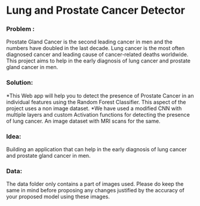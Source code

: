 # Lung and Prostate Cancer Detector


### Problem : 
Prostate Gland Cancer is the second leading cancer in men and the numbers have doubled in the last decade.
Lung cancer is the most often diagnosed cancer and leading cause of cancer-related deaths worldwide. This project aims to help in the early diagnosis of lung cancer and prostate gland cancer in men.

### Solution:

*This Web app will help you to detect the presence of Prostate Cancer in an individual features using the Random Forest Classifier. This aspect of the project uses a non image dataset.
*We have used a modified CNN with multiple layers and custom Activation functions for detecting the presence of lung cancer. An image dataset with MRI scans for the same.

### Idea: 
Building an application that can help in the early diagnosis of lung cancer and prostate gland cancer in men.

### Data:
The data folder only contains a part of images used. Please do keep the same in mind before proposing any changes justified by the accuracy of your proposed model using these images.
